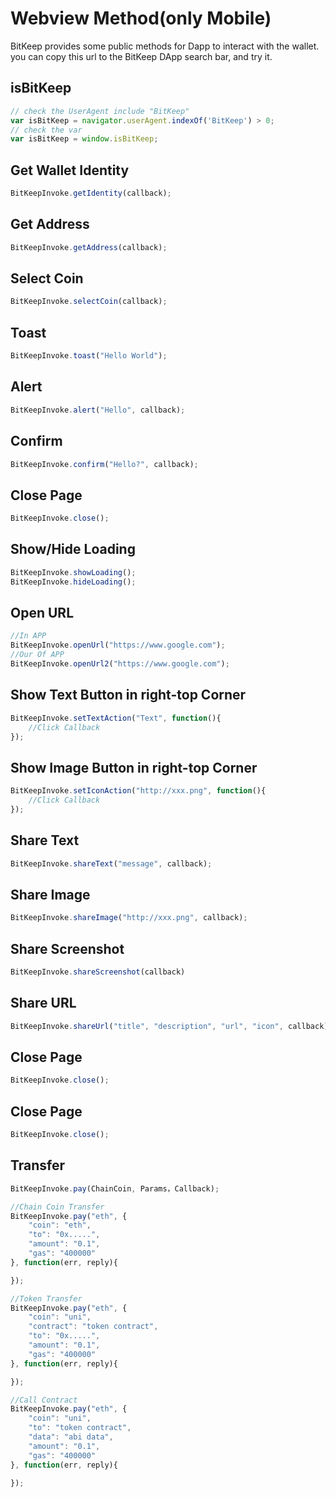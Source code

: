 # Webview Method(only Mobile)

BitKeep provides some public methods for Dapp to interact with the wallet. you can copy this url to the BitKeep DApp search bar, and try it. 


## isBitKeep

```javascript
// check the UserAgent include "BitKeep"
var isBitKeep = navigator.userAgent.indexOf('BitKeep') > 0;
// check the var
var isBitKeep = window.isBitKeep;
```

## Get Wallet Identity
```javascript
BitKeepInvoke.getIdentity(callback);
```

## Get Address
```javascript
BitKeepInvoke.getAddress(callback);
```

## Select Coin
```javascript
BitKeepInvoke.selectCoin(callback);
```

## Toast
```javascript
BitKeepInvoke.toast("Hello World");
```

## Alert
```javascript
BitKeepInvoke.alert("Hello", callback);
```

## Confirm
```javascript
BitKeepInvoke.confirm("Hello?", callback);
```

## Close Page
```javascript
BitKeepInvoke.close();
```

## Show/Hide Loading
```javascript
BitKeepInvoke.showLoading();
BitKeepInvoke.hideLoading();
```

## Open URL
```javascript
//In APP
BitKeepInvoke.openUrl("https://www.google.com");
//Our Of APP
BitKeepInvoke.openUrl2("https://www.google.com");
```

## Show Text Button in right-top Corner
```javascript
BitKeepInvoke.setTextAction("Text", function(){
    //Click Callback
});
```

## Show Image Button in right-top Corner
```javascript
BitKeepInvoke.setIconAction("http://xxx.png", function(){
    //Click Callback
});
```

## Share Text
```javascript
BitKeepInvoke.shareText("message", callback);
```

## Share Image
```javascript
BitKeepInvoke.shareImage("http://xxx.png", callback);
```

## Share Screenshot
```javascript
BitKeepInvoke.shareScreenshot(callback)
```

## Share URL
```javascript
BitKeepInvoke.shareUrl("title", "description", "url", "icon", callback);
```

## Close Page
```javascript
BitKeepInvoke.close();
```

## Close Page
```javascript
BitKeepInvoke.close();
```

## Transfer
```javascript
BitKeepInvoke.pay(ChainCoin, Params，Callback);

//Chain Coin Transfer
BitKeepInvoke.pay("eth", {
    "coin": "eth",
    "to": "0x.....",
    "amount": "0.1",
    "gas": "400000"
}, function(err, reply){

});

//Token Transfer
BitKeepInvoke.pay("eth", {
    "coin": "uni",
    "contract": "token contract",
    "to": "0x.....",
    "amount": "0.1",
    "gas": "400000"
}, function(err, reply){

});

//Call Contract
BitKeepInvoke.pay("eth", {
    "coin": "uni",
    "to": "token contract",
    "data": "abi data",
    "amount": "0.1",
    "gas": "400000"
}, function(err, reply){

});
```







